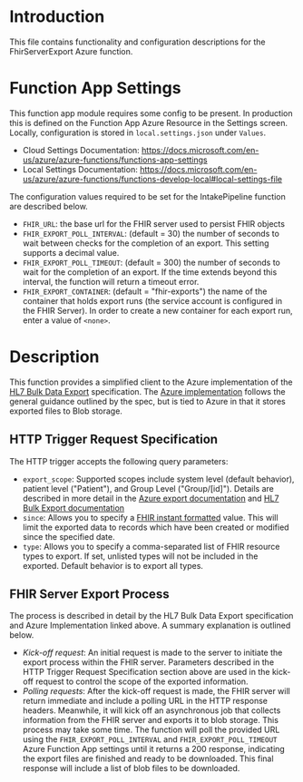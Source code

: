 # Introduction
This file contains functionality and configuration descriptions for the FhirServerExport Azure function.

# Function App Settings
This function app module requires some config to be present. In production this is defined on the Function App Azure Resource in the Settings screen.  Locally, configuration is stored in `local.settings.json` under `Values`.

* Cloud Settings Documentation: https://docs.microsoft.com/en-us/azure/azure-functions/functions-app-settings
* Local Settings Documentation: https://docs.microsoft.com/en-us/azure/azure-functions/functions-develop-local#local-settings-file

The configuration values required to be set for the IntakePipeline function are described below.

* `FHIR_URL`: the base url for the FHIR server used to persist FHIR objects
* `FHIR_EXPORT_POLL_INTERVAL`: (default = 30) the number of seconds to wait between checks for the completion of an export.  This setting supports a decimal value.
* `FHIR_EXPORT_POLL_TIMEOUT`: (default = 300) the number of seconds to wait for the completion of an export.  If the time extends beyond this interval, the function will return a timeout error.
* `FHIR_EXPORT_CONTAINER`: (default = "fhir-exports") the name of the container that holds export runs (the service account is configured in the FHIR Server).  In order to create a new container for each export run, enter a value of `<none>`.  

# Description
This function provides a simplified client to the Azure implementation of the [HL7 Bulk Data Export](https://hl7.org/fhir/uv/bulkdata/export/index.html) specification.  The [Azure implementation](https://docs.microsoft.com/en-us/azure/healthcare-apis/fhir/export-data) follows the general guidance outlined by the spec, but is tied to Azure in that it stores exported files to Blob storage.  

## HTTP Trigger Request Specification
The HTTP trigger accepts the following query parameters:
* `export_scope`: Supported scopes include system level (default behavior), patient level ("Patient"), and Group Level ("Group/\[id\]").  Details are described in more detail in the [Azure export documentation](https://docs.microsoft.com/en-us/azure/healthcare-apis/fhir/export-data#using-export-command) and [HL7 Bulk Export documentation](https://hl7.org/fhir/uv/bulkdata/export/index.html#bulk-data-kick-off-request)
* `since`: Allows you to specify a [FHIR instant formatted](https://build.fhir.org/datatypes.html#instant) value.  This will limit the exported data to records which have been created or modified since the specified date.
* `type`: Allows you to specify a comma-separated list of FHIR resource types to export.  If set, unlisted types will not be included in the exported.  Default behavior is to export all types.

## FHIR Server Export Process
The process is described in detail by the HL7 Bulk Data Export specification and Azure Implementation linked above.  A summary explanation is outlined below.
* *Kick-off request*: An initial request is made to the server to initiate the export process within the FHIR server.  Parameters described in the HTTP Trigger Request Specification section above are used in the kick-off request to control the scope of the exported information.  
* *Polling requests*: After the kick-off request is made, the FHIR server will return immediate and include a polling URL in the HTTP response headers.  Meanwhile, it will kick off an asynchronous job that collects information from the FHIR server and exports it to blob storage.  This process may take some time.  The function will poll the provided URL using the `FHIR_EXPORT_POLL_INTERVAL` and `FHIR_EXPORT_POLL_TIMEOUT` Azure Function App settings until it returns a 200 response, indicating the export files are finished and ready to be downloaded.  This final response will include a list of blob files to be downloaded.

